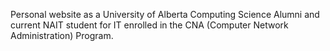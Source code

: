 Personal website as a University of Alberta Computing Science Alumni and current NAIT student for IT enrolled in the CNA (Computer Network Administration) Program.

